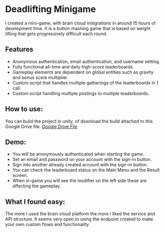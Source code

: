# Deadlifting Minigame

I created a mini-game, with brain cloud integrations in around 15 hours of development time. It is a button mashing game that is based on weight lifting that gets progressively difficult each round.

## Features
* Anonymous authentication, email authentication, and username setting.
* Fully functional all-time and daily high-score leaderboards.
* Gameplay elements are dependent on global entities such as gravity and bonus score multiplier.
* Custom script that handles multiple gatherings of the leaderboards in 1 call.
* Custom script handling multiple postings to multiple leaderboards.

## How to use:
You can build the project in unity, of download the build attached to this Google Drive file.
[Google Drive File](https://drive.google.com/drive/folders/1ynO8bmcLw94H6TddVJqyGwS2WxllpyMW?usp=drive_link)

## Demo:
* You will be anonymously authenticated when starting the game.
* Set an email and password on your account with the sign-in button.
* Sign into another already created account with the sign-in button.
* You can check the leaderboard status on the Main Menu and the Result screen.
* When in-game you will see the modifier on the left side these are affecting the gameplay.

## What I found easy:
The more I used the brain cloud platform the more I liked the service and API structure. It seems very open to using the endpoint created to make your own custom flows and functionality.


